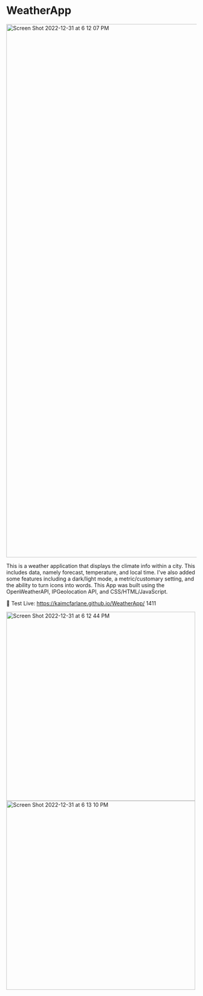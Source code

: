 # WeatherApp

<img width="1411" alt="Screen Shot 2022-12-31 at 6 12 07 PM" src="https://user-images.githubusercontent.com/87865378/210157335-f67cc3c5-fe2a-4075-b729-f6c102a313e0.png">

 This is a weather application that displays the climate info within a city. This includes data, namely forecast, temperature, and local time. I've also added some features including a dark/light mode, a metric/customary setting, and the ability to turn icons into words. This App was built using the OpenWeatherAPI, IPGeolocation API, and CSS/HTML/JavaScript.
 
🚀 Test Live: https://kaimcfarlane.github.io/WeatherApp/
1411
<div display="inline-flex">
<img width="500" alt="Screen Shot 2022-12-31 at 6 12 44 PM" src="https://user-images.githubusercontent.com/87865378/210157349-a077f23b-ef61-49b6-b98c-b55c33fa377d.png">
<img width="500" alt="Screen Shot 2022-12-31 at 6 13 10 PM" src="https://user-images.githubusercontent.com/87865378/210157350-e81a903e-98b1-432b-84a6-359590bcd218.png">
</div>
